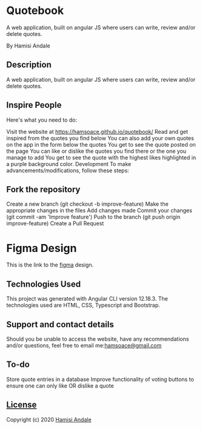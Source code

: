 # Quotebook

A web application, built on angular JS where users can write, review and/or delete quotes.

By Hamisi Andale

## Description

A web application, built on angular JS where users can write, review and/or delete quotes.

## Inspire People

Here's what you need to do:

Visit the website at https://hamsoace.github.io/quotebook/
Read and get inspired from the quotes you find below
You can also add your own quotes on the app in the form below the quotes
You get to see the quote posted on the page
You can like or dislike the quotes you find there or the one you manage to add
You get to see the quote with the highest likes highlighted in a purple background color.
Development
To make advancements/modifications, follow these steps:

## Fork the repository

Create a new branch (git checkout -b improve-feature)
Make the appropriate changes in the files
Add changes made
Commit your changes (git commit -am 'Improve feature')
Push to the branch (git push origin improve-feature)
Create a Pull Request

# Figma Design
This is the link to the [figma](https://figma.com) design.

## Technologies Used
This project was generated with Angular CLI version 12.18.3. The technologies used are HTML, CSS, Typescript and Bootstrap.

## Support and contact details
Should you be unable to access the website, have any recommendations and/or questions, feel free to email me:hamsoace@gmail.com

## To-do
Store quote entries in a database
Improve functionality of voting buttons to ensure one can only like OR dislike a quote


## [License](https://github.com/hamsoace/quotebook/master/LICENSE)

Copyright (c) 2020 [Hamisi Andale](https://github.com/hamsoace)




